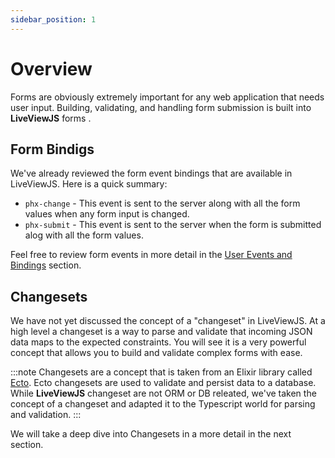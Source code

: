 ```yaml
---
sidebar_position: 1
---
```


# Overview

Forms are obviously extremely important for any web application that needs user input. Building, validating, and handling form submission is built into **LiveViewJS** forms .

## Form Bindigs
We've already reviewed the form event bindings that are available in LiveViewJS.  Here is a quick summary:

* `phx-change` - This event is sent to the server along with all the form values when any form input is changed.  
* `phx-submit` - This event is sent to the server when the form is submitted alog with all the form values.  

Feel free to review form events in more detail in the [User Events and Bindings](/docs/user-events-slash-bindings/overview) section.

## Changesets
We have not yet discussed the concept of a "changeset" in LiveViewJS.  At a high level a changeset is a way to parse and validate that incoming JSON data maps to the expected constraints. You will see it is a very powerful concept that allows you to build and validate complex forms with ease.

:::note
  Changesets are a concept that is taken from an Elixir library called [Ecto](https://hexdocs.pm/ecto/Ecto.Changeset.html).  Ecto changesets are used to validate and persist data to a database. While **LiveViewJS** changeset are not ORM or DB releated, we've taken the concept of a changeset and adapted it to the Typescript world for parsing and validation.
:::

We will take a deep dive into Changesets in a more detail in the next section.


